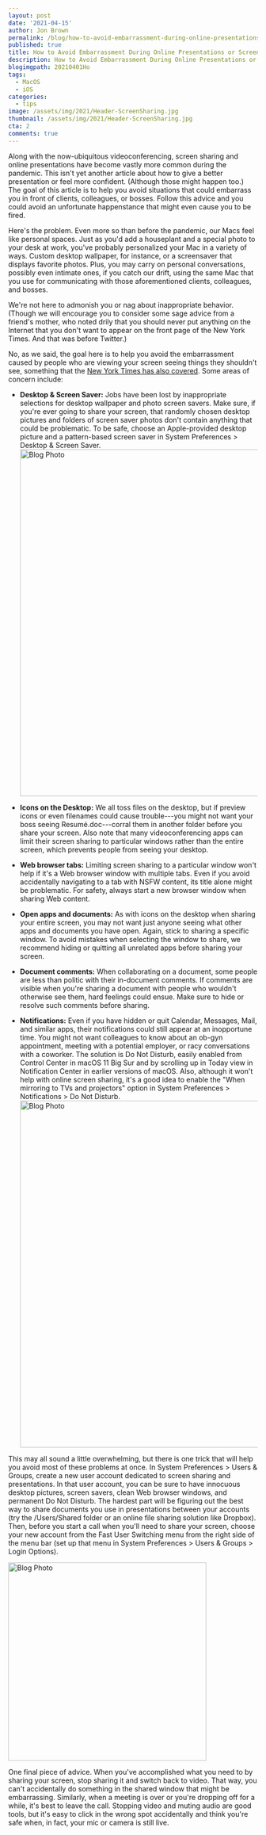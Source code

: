 ```yaml
---
layout: post
date: '2021-04-15'
author: Jon Brown
permalink: /blog/how-to-avoid-embarrassment-during-online-presentations-or-screen-sharing/
published: true
title: How to Avoid Embarrassment During Online Presentations or Screen Sharing
description: How to Avoid Embarrassment During Online Presentations or Screen Sharing
blogimgpath: 20210401Ho
tags:
  - MacOS
  - iOS
categories:
  - tips
image: /assets/img/2021/Header-ScreenSharing.jpg
thumbnail: /assets/img/2021/Header-ScreenSharing.jpg
cta: 2
comments: true
---
```

Along with the now-ubiquitous videoconferencing, screen sharing and
online presentations have become vastly more common during the pandemic.
This isn't yet another article about how to give a better presentation
or feel more confident. (Although those might happen too.) The goal of
this article is to help you avoid situations that could embarrass you in
front of clients, colleagues, or bosses. Follow this advice and you
could avoid an unfortunate happenstance that might even cause you to be
fired.

Here's the problem. Even more so than before the pandemic, our Macs feel
like personal spaces. Just as you'd add a houseplant and a special photo
to your desk at work, you've probably personalized your Mac in a variety
of ways. Custom desktop wallpaper, for instance, or a screensaver that
displays favorite photos. Plus, you may carry on personal conversations,
possibly even intimate ones, if you catch our drift, using the same Mac
that you use for communicating with those aforementioned clients,
colleagues, and bosses.

We're not here to admonish you or nag about inappropriate behavior.
(Though we will encourage you to consider some sage advice from a
friend's mother, who noted drily that you should never put anything on
the Internet that you don't want to appear on the front page of the New
York Times. And that was before Twitter.)

No, as we said, the goal here is to help you avoid the embarrassment
caused by people who are viewing your screen seeing things they
shouldn't see, something that the [New York Times has also
covered](https://www.nytimes.com/2019/03/21/style/screen-share-disasters.html).
Some areas of concern include:

-   **Desktop & Screen Saver:** Jobs have been lost by inappropriate
    selections for desktop wallpaper and photo screen savers. Make sure,
    if you're ever going to share your screen, that randomly chosen
    desktop pictures and folders of screen saver photos don't contain
    anything that could be problematic. To be safe, choose an
    Apple-provided desktop picture and a pattern-based screen saver in
    System Preferences > Desktop & Screen Saver.
    <img alt="Blog Photo" src="{{ site.site_cdn }}/assets/img/blog/2021/20210401Ho/image2.png" class="img-fluid rounded m-2" width="700" />


-   **Icons on the Desktop:** We all toss files on the desktop, but if
    preview icons or even filenames could cause trouble---you might not
    want your boss seeing Resumé.doc---corral them in another folder
    before you share your screen. Also note that many videoconferencing
    apps can limit their screen sharing to particular windows rather
    than the entire screen, which prevents people from seeing your
    desktop.

-   **Web browser tabs:** Limiting screen sharing to a particular window
    won't help if it's a Web browser window with multiple tabs. Even if
    you avoid accidentally navigating to a tab with NSFW content, its
    title alone might be problematic. For safety, always start a new
    browser window when sharing Web content.

-   **Open apps and documents:** As with icons on the desktop when
    sharing your entire screen, you may not want just anyone seeing what
    other apps and documents you have open. Again, stick to sharing a
    specific window. To avoid mistakes when selecting the window to
    share, we recommend hiding or quitting all unrelated apps before
    sharing your screen.

-   **Document comments:** When collaborating on a document, some people
    are less than politic with their in-document comments. If comments
    are visible when you're sharing a document with people who wouldn't
    otherwise see them, hard feelings could ensue. Make sure to hide or
    resolve such comments before sharing.

-   **Notifications:** Even if you have hidden or quit Calendar,
    Messages, Mail, and similar apps, their notifications could still
    appear at an inopportune time. You might not want colleagues to know
    about an ob-gyn appointment, meeting with a potential employer, or
    racy conversations with a coworker. The solution is Do Not Disturb,
    easily enabled from Control Center in macOS 11 Big Sur and by
    scrolling up in Today view in Notification Center in earlier
    versions of macOS. Also, although it won't help with online screen
    sharing, it's a good idea to enable the "When mirroring to TVs and
    projectors" option in System Preferences > Notifications > Do Not
    Disturb.
    <img alt="Blog Photo" src="{{ site.site_cdn }}/assets/img/blog/2021/20210401Ho/image3.png" class="img-fluid rounded m-2" width="700" />


This may all sound a little overwhelming, but there is one trick that
will help you avoid most of these problems at once. In System
Preferences > Users & Groups, create a new user account dedicated to
screen sharing and presentations. In that user account, you can be sure
to have innocuous desktop pictures, screen savers, clean Web browser
windows, and permanent Do Not Disturb. The hardest part will be figuring
out the best way to share documents you use in presentations between
your accounts (try the /Users/Shared folder or an online file sharing
solution like Dropbox). Then, before you start a call when you'll need
to share your screen, choose your new account from the Fast User
Switching menu from the right side of the menu bar (set up that menu in
System Preferences > Users & Groups > Login Options).

<img alt="Blog Photo" src="{{ site.site_cdn }}/assets/img/blog/2021/20210401Ho/image4.png" class="img-fluid rounded m-2" width="400" />

One final piece of advice. When you've accomplished what you need to by
sharing your screen, stop sharing it and switch back to video. That way,
you can't accidentally do something in the shared window that might be
embarrassing. Similarly, when a meeting is over or you're dropping off
for a while, it's best to leave the call. Stopping video and muting
audio are good tools, but it's easy to click in the wrong spot
accidentally and think you're safe when, in fact, your mic or camera is
still live.